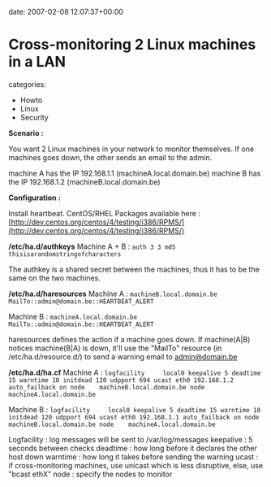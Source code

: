 


date: 2007-02-08 12:07:37+00:00


# Cross-monitoring 2 Linux machines in a LAN

categories:
- Howto
- Linux
- Security


**Scenario :**

You want 2 Linux machines in your network to monitor themselves.
If one machines goes down, the other sends an email to the admin.



machine A has the IP 192.168.1.1 (machineA.local.domain.be)
machine B has the IP 192.168.1.2 (machineB.local.domain.be)

**Configuration :**

Install heartbeat.
CentOS/RHEL Packages available here : [http://dev.centos.org/centos/4/testing/i386/RPMS/](http://dev.centos.org/centos/4/testing/i386/RPMS/)

**/etc/ha.d/authkeys**
Machine A + B :
`auth 3
3 md5 thisisarandomstringofcharacters`

The authkey is a shared secret between the machines, thus it has to be the same on the two machines.

**/etc/ha.d/haresources**
Machine A :
`machineB.local.domain.be MailTo::admin@domain.be::HEARTBEAT_ALERT`

Machine B :
`machineA.local.domain.be MailTo::admin@domain.be::HEARTBEAT_ALERT`

haresources defines the action if a machine goes down.
If machine(A|B) notices machine(B|A) is down, it'll use the "MailTo" resource (in /etc/ha.d/resource.d/) to send a warning email to admin@domain.be

**/etc/ha.d/ha.cf**
Machine A :
`logfacility     local0
keepalive 5
deadtime 15
warntime 10
initdead 120
udpport 694
ucast eth0 192.168.1.2
auto_failback on
node    machineB.local.domain.be
node    machineA.local.domain.be`

Machine B :
`logfacility     local0
keepalive 5
deadtime 15
warntime 10
initdead 120
udpport 694
ucast eth0 192.168.1.1
auto_failback on
node    machineB.local.domain.be
node    machineA.local.domain.be`

Logfacility : log messages will be sent to /var/log/messages
keepalive : 5 seconds between checks
deadtime : how long before it declares the other host down
warntime : how long it takes before sending the warning
ucast : if cross-monitoring machines, use unicast which is less disruptive, else, use "bcast ethX"
node : specify the nodes to monitor
